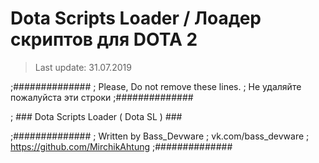 # Dota Scripts Loader / Лоадер скриптов для DOTA 2
> Last update: 31.07.2019


;##############
; Please, Do not remove these lines.
; Не удаляйте пожалуйста эти строки
;##############

; ###   Dota Scripts Loader ( Dota SL )   ###

;##############
; Written by Bass_Devware
; vk.com/bass_devware
; https://github.com/MirchikAhtung
;##############
